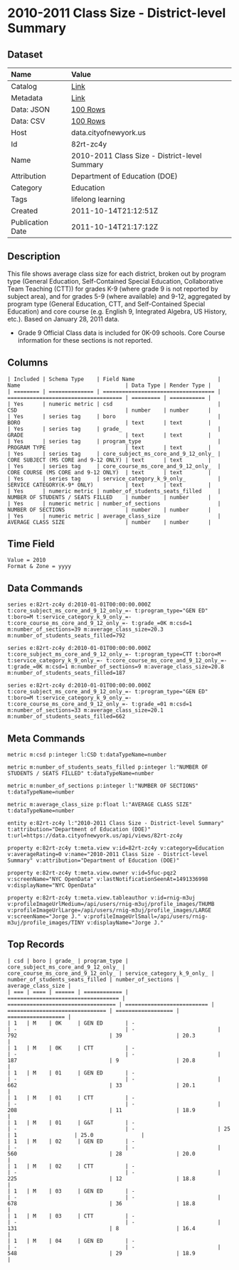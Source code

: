# 2010-2011 Class Size - District-level Summary

## Dataset

| Name | Value |
| :--- | :---- |
| Catalog | [Link](https://catalog.data.gov/dataset/2010-2011-class-size-district-level-summary-f0000) |
| Metadata | [Link](https://data.cityofnewyork.us/api/views/82rt-zc4y) |
| Data: JSON | [100 Rows](https://data.cityofnewyork.us/api/views/82rt-zc4y/rows.json?max_rows=100) |
| Data: CSV | [100 Rows](https://data.cityofnewyork.us/api/views/82rt-zc4y/rows.csv?max_rows=100) |
| Host | data.cityofnewyork.us |
| Id | 82rt-zc4y |
| Name | 2010-2011 Class Size - District-level Summary |
| Attribution | Department of Education (DOE) |
| Category | Education |
| Tags | lifelong learning |
| Created | 2011-10-14T21:12:51Z |
| Publication Date | 2011-10-14T21:17:12Z |

## Description

This file shows average class size for each district, broken out by program type (General Education, Self-Contained Special Education, Collaborative Team Teaching (CTT)) for grades K-9 (where grade 9 is not reported by subject area), and for grades 5-9 (where available) and 9-12, aggregated by program type (General Education, CTT, and Self-Contained Special Education) and core course (e.g. English 9, Integrated Algebra, US History, etc.).
Based on January 28, 2011 data.
* Grade 9 Official Class data is included for 0K-09 schools. Core Course information for these sections is not reported.

## Columns

```ls
| Included | Schema Type    | Field Name                          | Name                                 | Data Type | Render Type |
| ======== | ============== | =================================== | ==================================== | ========= | =========== |
| Yes      | numeric metric | csd                                 | CSD                                  | number    | number      |
| Yes      | series tag     | boro                                | BORO                                 | text      | text        |
| Yes      | series tag     | grade_                              | GRADE                                | text      | text        |
| Yes      | series tag     | program_type                        | PROGRAM TYPE                         | text      | text        |
| Yes      | series tag     | core_subject_ms_core_and_9_12_only_ | CORE SUBJECT (MS CORE and 9-12 ONLY) | text      | text        |
| Yes      | series tag     | core_course_ms_core_and_9_12_only_  | CORE COURSE (MS CORE and 9-12 ONLY)  | text      | text        |
| Yes      | series tag     | service_category_k_9_only_          | SERVICE CATEGORY(K-9* ONLY)          | text      | text        |
| Yes      | numeric metric | number_of_students_seats_filled     | NUMBER OF STUDENTS / SEATS FILLED    | number    | number      |
| Yes      | numeric metric | number_of_sections                  | NUMBER OF SECTIONS                   | number    | number      |
| Yes      | numeric metric | average_class_size                  | AVERAGE CLASS SIZE                   | number    | number      |
```

## Time Field

```ls
Value = 2010
Format & Zone = yyyy
```

## Data Commands

```ls
series e:82rt-zc4y d:2010-01-01T00:00:00.000Z t:core_subject_ms_core_and_9_12_only_=- t:program_type="GEN ED" t:boro=M t:service_category_k_9_only_=- t:core_course_ms_core_and_9_12_only_=- t:grade_=0K m:csd=1 m:number_of_sections=39 m:average_class_size=20.3 m:number_of_students_seats_filled=792

series e:82rt-zc4y d:2010-01-01T00:00:00.000Z t:core_subject_ms_core_and_9_12_only_=- t:program_type=CTT t:boro=M t:service_category_k_9_only_=- t:core_course_ms_core_and_9_12_only_=- t:grade_=0K m:csd=1 m:number_of_sections=9 m:average_class_size=20.8 m:number_of_students_seats_filled=187

series e:82rt-zc4y d:2010-01-01T00:00:00.000Z t:core_subject_ms_core_and_9_12_only_=- t:program_type="GEN ED" t:boro=M t:service_category_k_9_only_=- t:core_course_ms_core_and_9_12_only_=- t:grade_=01 m:csd=1 m:number_of_sections=33 m:average_class_size=20.1 m:number_of_students_seats_filled=662
```

## Meta Commands

```ls
metric m:csd p:integer l:CSD t:dataTypeName=number

metric m:number_of_students_seats_filled p:integer l:"NUMBER OF STUDENTS / SEATS FILLED" t:dataTypeName=number

metric m:number_of_sections p:integer l:"NUMBER OF SECTIONS" t:dataTypeName=number

metric m:average_class_size p:float l:"AVERAGE CLASS SIZE" t:dataTypeName=number

entity e:82rt-zc4y l:"2010-2011 Class Size - District-level Summary" t:attribution="Department of Education (DOE)" t:url=https://data.cityofnewyork.us/api/views/82rt-zc4y

property e:82rt-zc4y t:meta.view v:id=82rt-zc4y v:category=Education v:averageRating=0 v:name="2010-2011 Class Size - District-level Summary" v:attribution="Department of Education (DOE)"

property e:82rt-zc4y t:meta.view.owner v:id=5fuc-pqz2 v:screenName="NYC OpenData" v:lastNotificationSeenAt=1491336998 v:displayName="NYC OpenData"

property e:82rt-zc4y t:meta.view.tableauthor v:id=rnig-m3uj v:profileImageUrlMedium=/api/users/rnig-m3uj/profile_images/THUMB v:profileImageUrlLarge=/api/users/rnig-m3uj/profile_images/LARGE v:screenName="Jorge J." v:profileImageUrlSmall=/api/users/rnig-m3uj/profile_images/TINY v:displayName="Jorge J."
```

## Top Records

```ls
| csd | boro | grade_ | program_type | core_subject_ms_core_and_9_12_only_ | core_course_ms_core_and_9_12_only_ | service_category_k_9_only_ | number_of_students_seats_filled | number_of_sections | average_class_size | 
| === | ==== | ====== | ============ | =================================== | ================================== | ========================== | =============================== | ================== | ================== | 
| 1   | M    | 0K     | GEN ED       | -                                   | -                                  | -                          | 792                             | 39                 | 20.3               | 
| 1   | M    | 0K     | CTT          | -                                   | -                                  | -                          | 187                             | 9                  | 20.8               | 
| 1   | M    | 01     | GEN ED       | -                                   | -                                  | -                          | 662                             | 33                 | 20.1               | 
| 1   | M    | 01     | CTT          | -                                   | -                                  | -                          | 208                             | 11                 | 18.9               | 
| 1   | M    | 01     | G&T          | -                                   | -                                  | -                          | 25                              | 1                  | 25.0               | 
| 1   | M    | 02     | GEN ED       | -                                   | -                                  | -                          | 560                             | 28                 | 20.0               | 
| 1   | M    | 02     | CTT          | -                                   | -                                  | -                          | 225                             | 12                 | 18.8               | 
| 1   | M    | 03     | GEN ED       | -                                   | -                                  | -                          | 678                             | 36                 | 18.8               | 
| 1   | M    | 03     | CTT          | -                                   | -                                  | -                          | 131                             | 8                  | 16.4               | 
| 1   | M    | 04     | GEN ED       | -                                   | -                                  | -                          | 548                             | 29                 | 18.9               | 
```